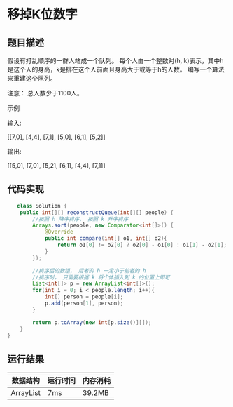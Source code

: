 移掉K位数字
===
题目描述
---
假设有打乱顺序的一群人站成一个队列。 每个人由一个整数对(h, k)表示，其中h是这个人的身高，k是排在这个人前面且身高大于或等于h的人数。 编写一个算法来重建这个队列。

注意：
总人数少于1100人。

示例

输入:

[[7,0], [4,4], [7,1], [5,0], [6,1], [5,2]]

输出:

[[5,0], [7,0], [5,2], [6,1], [4,4], [7,1]]

代码实现
---


```java
   class Solution {
    public int[][] reconstructQueue(int[][] people) {
        //按照 h 降序排序， 按照 k 升序排序
        Arrays.sort(people, new Comparator<int[]>() {
            @Override
            public int compare(int[] o1, int[] o2){
                return o1[0] != o2[0] ? o2[0] - o1[0] : o1[1] - o2[1];
            }
        });

        //排序后的数组， 后者的 h 一定小于前者的 h
        //排序时， 只需要根据 k 将个体插入到 k 的位置上即可
        List<int[]> p = new ArrayList<int[]>();
        for(int i = 0; i < people.length; i++){
            int[] person = people[i];
            p.add(person[1], person);
        }

        return p.toArray(new int[p.size()][]);
    }   
} 
```


运行结果
---

|数据结构	|  运行时间  |  内存消耗|
|---|---|---|         
|ArrayList  |   7ms    	|   39.2MB

